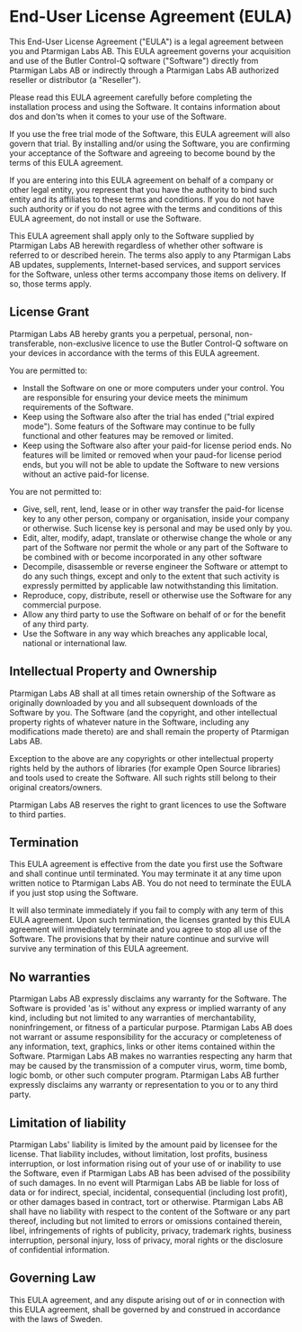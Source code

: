 # End-User License Agreement (EULA)

This End-User License Agreement ("EULA") is a legal agreement between you and Ptarmigan Labs AB.
This EULA agreement governs your acquisition and use of the Butler Control-Q software ("Software") directly from Ptarmigan Labs AB or indirectly through a Ptarmigan Labs AB authorized reseller or distributor (a "Reseller").

Please read this EULA agreement carefully before completing the installation process and using the Software. It contains information about dos and don'ts when it comes to your use of the Software.

If you use the free trial mode of the Software, this EULA agreement will also govern that trial. By installing and/or using the Software, you are confirming your acceptance of the Software and agreeing to become bound by the terms of this EULA agreement.

If you are entering into this EULA agreement on behalf of a company or other legal entity, you represent that you have the authority to bind such entity and its affiliates to these terms and conditions. If you do not have such authority or if you do not agree with the terms and conditions of this EULA agreement, do not install or use the Software.

This EULA agreement shall apply only to the Software supplied by Ptarmigan Labs AB herewith regardless of whether other software is referred to or described herein. The terms also apply to any Ptarmigan Labs AB updates, supplements, Internet-based services, and support services for the Software, unless other terms accompany those items on delivery. If so, those terms apply.

## License Grant

Ptarmigan Labs AB hereby grants you a perpetual, personal, non-transferable, non-exclusive licence to use the Butler Control-Q software on your devices in accordance with the terms of this EULA agreement.

You are permitted to:

- Install the Software on one or more computers under your control. You are responsible for ensuring your device meets the minimum requirements of the Software.
- Keep using the Software also after the trial has ended ("trial expired mode"). Some featurs of the Software may continue to be fully functional and other features may be removed or limited.
- Keep using the Software also after your paid-for license period ends. No features will be limited or removed when your paud-for license period ends, but you will not be able to update the Software to new versions without an active paid-for license.

You are not permitted to:

- Give, sell, rent, lend, lease or in other way transfer the paid-for license key to any other person, company or organisation, inside your company or otherwise. Such license key is personal and may be used only by you.
- Edit, alter, modify, adapt, translate or otherwise change the whole or any part of the Software nor permit the whole or any part of the Software to be combined with or become incorporated in any other software
- Decompile, disassemble or reverse engineer the Software or attempt to do any such things, except and only to the extent that such activity is expressly permitted by applicable law notwithstanding this limitation.
- Reproduce, copy, distribute, resell or otherwise use the Software for any commercial purpose.
- Allow any third party to use the Software on behalf of or for the benefit of any third party.
- Use the Software in any way which breaches any applicable local, national or international law.

## Intellectual Property and Ownership

Ptarmigan Labs AB shall at all times retain ownership of the Software as originally downloaded by you and all subsequent downloads of the Software by you. The Software (and the copyright, and other intellectual property rights of whatever nature in the Software, including any modifications made thereto) are and shall remain the property of Ptarmigan Labs AB.

Exception to the above are any copyrights or other intellectual property rights held by the authors of libraries (for example Open Source libraries) and tools used to create the Software. All such rights still belong to their original creators/owners.

Ptarmigan Labs AB reserves the right to grant licences to use the Software to third parties.

## Termination

This EULA agreement is effective from the date you first use the Software and shall continue until terminated. You may terminate it at any time upon written notice to Ptarmigan Labs AB. You do not need to terminate the EULA if you just stop using the Software.

It will also terminate immediately if you fail to comply with any term of this EULA agreement. Upon such termination, the licenses granted by this EULA agreement will immediately terminate and you agree to stop all use of the Software. The provisions that by their nature continue and survive will survive any termination of this EULA agreement.

## No warranties

Ptarmigan Labs AB expressly disclaims any warranty for the Software. The Software is provided 'as is' without any express or implied warranty of any kind, including but not limited to any warranties of merchantability, noninfringement, or fitness of a particular purpose. Ptarmigan Labs AB does not warrant or assume responsibility for the accuracy or completeness of any information, text, graphics, links or other items contained within the Software. Ptarmigan Labs AB makes no warranties respecting any harm that may be caused by the transmission of a computer virus, worm, time bomb, logic bomb, or other such computer program. Ptarmigan Labs AB further expressly disclaims any warranty or representation to you or to any third party.

## Limitation of liability

Ptarmigan Labs' liability is limited by the amount paid by licensee for the license.
That liability includes, without limitation, lost profits, business interruption, or lost information rising out of your use of or inability to use the Software, even if Ptarmigan Labs AB has been advised of the possibility of such damages. In no event will Ptarmigan Labs AB be liable for loss of data or for indirect, special, incidental, consequential (including lost profit), or other damages based in contract, tort or otherwise. Ptarmigan Labs AB shall have no liability with respect to the content of the Software or any part thereof, including but not limited to errors or omissions contained therein, libel, infringements of rights of publicity, privacy, trademark rights, business interruption, personal injury, loss of privacy, moral rights or the disclosure of confidential information.

## Governing Law

This EULA agreement, and any dispute arising out of or in connection with this EULA agreement, shall be governed by and construed in accordance with the laws of Sweden.

